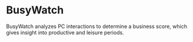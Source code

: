 # BusyWatch
BusyWatch analyzes PC interactions to determine a business score, which gives insight into productive and leisure periods.
